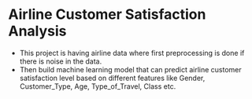 # Airline Customer Satisfaction Analysis
- This project is having airline data where first preprocessing is done if there is noise in the data.
- Then build machine learning model that can predict airline customer satisfaction level based on different features like Gender, Customer_Type, Age, Type_of_Travel, Class etc.

